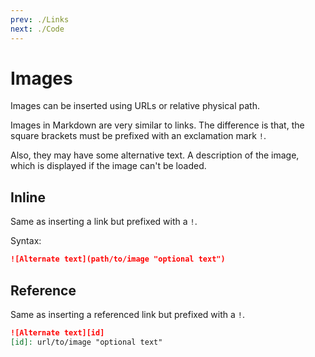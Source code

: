 ```yaml
---
prev: ./Links
next: ./Code
---
```


# Images

Images can be inserted using URLs or relative physical path.

Images in Markdown are very similar to links. The difference is that, the square brackets must be prefixed with an exclamation mark `!`.

Also, they may have some alternative text. A description of the image, which is displayed if the image can't be loaded.

## Inline

Same as inserting a link but prefixed with a `!`.

Syntax:

```markdown
![Alternate text](path/to/image "optional text")
```

## Reference

Same as inserting a referenced link but prefixed with a `!`.

```markdown
![Alternate text][id]
[id]: url/to/image "optional text"
```
